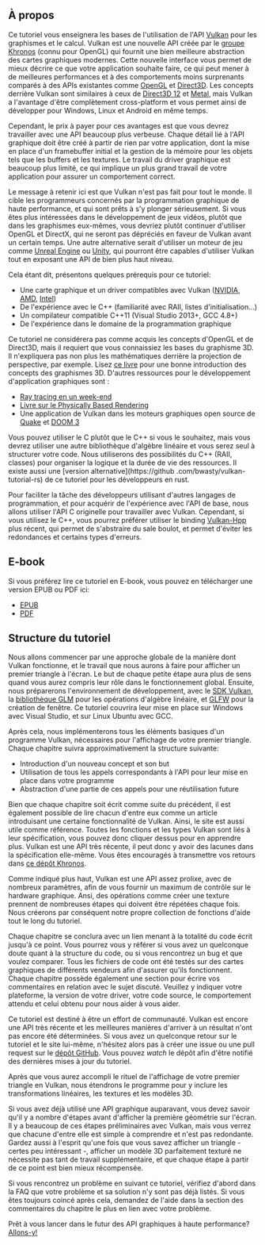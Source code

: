 ## À propos

Ce tutoriel vous enseignera les bases de l'utilisation de l'API [Vulkan](https://www.khronos.org/vulkan/) pour les graphismes
et le calcul. Vulkan est une nouvelle API créée par le [groupe Khronos](https://www.khronos.org/) (connu pour OpenGL) qui
fournit une bien meilleure abstraction des cartes graphiques modernes. Cette nouvelle interface vous permet de mieux
décrire ce que votre application souhaite faire, ce qui peut mener à de meilleures performances et à des comportements moins
surprenants comparés à des APIs existantes comme [OpenGL](https://en.wikipedia.org/wiki/OpenGL) et
[Direct3D](https://en.wikipedia.org/wiki/Direct3D). Les concepts derrière Vulkan sont similaires à ceux de
[Direct3D 12](https://en.wikipedia.org/wiki/Direct3D#Direct3D_12) et [Metal](https://en.wikipedia.org/wiki/Metal_(API)),
mais Vulkan a l'avantage d'être complètement cross-platform et vous permet ainsi de développer pour Windows, Linux et
Android en même temps.

Cependant, le prix à payer pour ces avantages est que vous devrez travailler avec une API beaucoup plus verbeuse. Chaque
détail lié à l'API graphique doit être créé à partir de rien par votre application, dont la mise en place d'un
framebuffer initial et la gestion de la mémoire pour les objets tels que les buffers et les textures. Le travail du driver graphique est
beaucoup plus limité, ce qui implique un plus grand travail de votre application pour assurer un comportement correct.

Le message à retenir ici est que Vulkan n'est pas fait pour tout le monde. Il cible les programmeurs concernés par la
programmation graphique de haute performance, et qui sont prêts à s'y plonger sérieusement. Si vous êtes plus
intéressées dans le développement de jeux vidéos, plutôt que dans les graphismes eux-mêmes, vous devriez plutôt
continuer d'utiliser OpenGL et DirectX, qui ne seront pas dépréciés en faveur de Vulkan avant un certain temps. Une autre
alternative serait d'utiliser un moteur de jeu comme
[Unreal Engine](https://en.wikipedia.org/wiki/Unreal_Engine#Unreal_Engine_4) ou
[Unity](https://en.wikipedia.org/wiki/Unity_(game_engine)), qui pourront être capables d'utiliser Vulkan tout en
exposant une API de bien plus haut niveau.

Cela étant dit, présentons quelques prérequis pour ce tutoriel:

* Une carte graphique et un driver compatibles avec Vulkan ([NVIDIA](https://developer.nvidia.com/vulkan-driver), [AMD](http://www.amd.com/en-us/innovations/software-technologies/technologies-gaming/vulkan), [Intel](https://software.intel.com/en-us/blogs/2016/03/14/new-intel-vulkan-beta-1540204404graphics-driver-for-windows-78110-1540))
* De l'expérience avec le C++ (familiarité avec RAII, listes d'initialisation...)
* Un compilateur compatible C++11 (Visual Studio 2013+, GCC 4.8+)
* De l'expérience dans le domaine de la programmation graphique

Ce tutoriel ne considérera pas comme acquis les concepts d'OpenGL et de Direct3D, mais il requiert que vous connaissiez
les bases du graphisme 3D. Il n'expliquera pas non plus les mathématiques derrière la projection de perspective, par
exemple. Lisez [ce livre](https://paroj.github.io/gltut/) pour une bonne introduction des concepts
des graphismes 3D. D'autres ressources pour le développement d'application graphiques sont :
* [Ray tracing en un week-end](https://github.com/petershirley/raytracinginoneweekend)
* [Livre sur le Physically Based Rendering](http://www.pbr-book.org/)
* Une application de Vulkan dans les moteurs graphiques open source de [Quake](https://github.com/Novum/vkQuake) et
[DOOM 3](https://github.com/DustinHLand/vkDOOM3)

Vous pouvez utiliser le C plutôt que le C++ si vous le souhaitez, mais vous devrez utiliser une autre bibliothèque d'algèbre
linéaire et vous serez seul à structurer votre code. Nous utiliserons des possibilités du C++ (RAII, classes) pour
organiser la logique et la durée de vie des ressources. Il existe aussi une [version alternative](https://github
.com/bwasty/vulkan-tutorial-rs) de ce tutoriel pour les développeurs en rust.

Pour faciliter la tâche des développeurs utilisant d'autres langages de programmation, et pour acquérir de l'expérience
avec l'API de base, nous allons utiliser l'API C originelle pour travailler avec Vulkan. Cependant, si vous utilisez le C++, vous pourrez
préférer utiliser le binding [Vulkan-Hpp](https://github.com/KhronosGroup/Vulkan-Hpp) plus récent, qui permet de s'abstraire du sale boulot,
et permet d'éviter les redondances et certains types d'erreurs.

## E-book

Si vous préférez lire ce tutoriel en E-book, vous pouvez en télécharger une version EPUB ou PDF ici:

* [EPUB](https://raw.githubusercontent.com/Overv/VulkanTutorial/master/ebook/Vulkan%20Tutorial.epub)
* [PDF](https://raw.githubusercontent.com/Overv/VulkanTutorial/master/ebook/Vulkan%20Tutorial.pdf)

## Structure du tutoriel

Nous allons commencer par une approche globale de la manière dont Vulkan fonctionne, et le travail que nous aurons à faire pour afficher un
premier triangle à l'écran. Le but de chaque petite étape aura plus de sens quand vous aurez compris leur rôle dans le
fonctionnement global. Ensuite, nous préparerons l'environnement de développement, avec le [SDK Vulkan](https://lunarg.com/vulkan-sdk/), la
[bibliothèque GLM](http://glm.g-truc.net/) pour les opérations d'algèbre linéaire, et [GLFW](http://www.glfw.org/) pour la
création de fenêtre. Ce tutoriel couvrira leur mise en place sur Windows avec Visual Studio, et sur Linux Ubuntu avec
GCC.

Après cela, nous implémenterons tous les éléments basiques d'un programme Vulkan, nécessaires pour l'affichage de votre
premier triangle. Chaque chapitre suivra approximativement la structure suivante:

* Introduction d'un nouveau concept et son but
* Utilisation de tous les appels correspondants à l'API pour leur mise en place dans votre programme
* Abstraction d'une partie de ces appels pour une réutilisation future

Bien que chaque chapitre soit écrit comme suite du précédent, il est également possible de lire chacun d'entre eux
comme un article introduisant une certaine fonctionnalité de Vulkan. Ainsi, le site est aussi utile comme référence.
Toutes les fonctions et les types Vulkan sont liés à leur spécification, vous pouvez donc cliquer dessus pour en
apprendre plus. Vulkan est une API très récente, il peut donc y avoir des lacunes dans la spécification elle-même. Vous
êtes encouragés à transmettre vos retours dans [ce dépôt Khronos](https://github.com/KhronosGroup/Vulkan-Docs).

Comme indiqué plus haut, Vulkan est une API assez prolixe, avec de nombreux paramètres, afin de vous fournir un
maximum de contrôle sur le hardware graphique. Ansi, des opérations comme créer une texture prennent de nombreuses étapes
qui doivent être répétées chaque fois. Nous créerons par conséquent notre propre collection de fonctions d'aide tout le
long du tutoriel.

Chaque chapitre se conclura avec un lien menant à la totalité du code écrit jusqu'à ce point. Vous pourrez vous y référer
si vous avez un quelconque doute quant à la structure du code, ou si vous rencontrez un bug et que voulez comparer. Tous
les fichiers de code ont été testés sur des cartes graphiques de différents vendeurs afin d'assurer qu'ils fonctionnent.
Chaque chapitre possède également une section pour écrire vos commentaires en relation avec le sujet discuté. Veuillez y
indiquer votre plateforme, la version de votre driver, votre code source, le comportement attendu et celui obtenu pour
nous aider à vous aider.

Ce tutoriel est destiné à être un effort de communauté. Vulkan est encore une API très récente et les meilleures manières
d'arriver à un résultat n'ont pas encore été déterminées. Si vous avez un quelconque retour sur le tutoriel et le site
lui-même, n'hésitez alors pas à créer une issue ou une pull request sur le [dépôt GitHub](https://github.com/Overv/VulkanTutorial).
Vous pouvez *watch* le dépôt afin d'être notifié des dernières mises à jour du tutoriel.

Après que vous aurez accompli le rituel de l'affichage de votre premier triangle en Vulkan, nous étendrons le programme pour y
inclure les transformations linéaires, les textures et les modèles 3D.

Si vous avez déjà utilisé une API graphique auparavant, vous devez savoir qu'il y a nombre d'étapes avant d'afficher la
première géométrie sur l'écran. Il y a beaucoup de ces étapes préliminaires avec Vulkan, mais vous verrez que chacune
d'entre elle est simple à comprendre et n'est pas redondante. Gardez aussi à l'esprit qu'une fois que vous savez
afficher un triangle - certes peu intéressant -, afficher un modèle 3D parfaitement texturé ne nécessite pas tant de
travail supplémentaire, et que chaque étape à partir de ce point est bien mieux récompensée.

Si vous rencontrez un problème en suivant ce tutoriel, vérifiez d'abord dans la FAQ que votre problème et sa solution
n'y sont pas déjà listés. Si vous êtes toujours coincé après cela, demandez de l'aide dans la section des commentaires
du chapitre le plus en lien avec votre problème.

Prêt à vous lancer dans le futur des API graphiques à haute performance? [Allons-y!](!fr/Vue_d'Ensemble)
